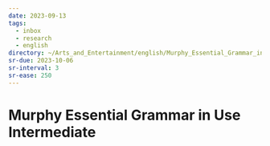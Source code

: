 ```yaml
---
date: 2023-09-13
tags:
  - inbox
  - research
  - english
directory: ~/Arts_and_Entertainment/english/Murphy_Essential_Grammar_in_Use_Intermediate
sr-due: 2023-10-06
sr-interval: 3
sr-ease: 250
---
```


# Murphy Essential Grammar in Use Intermediate


